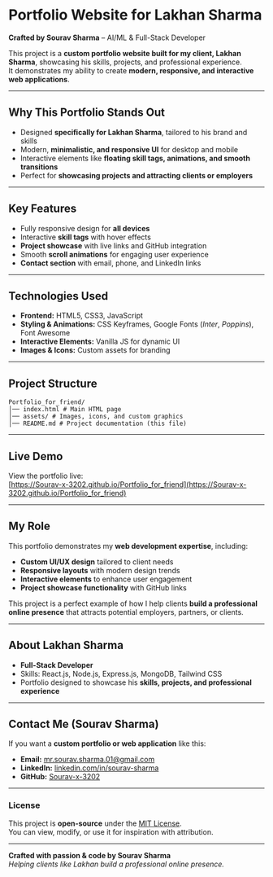 # Portfolio Website for Lakhan Sharma  
**Crafted by Sourav Sharma** – AI/ML & Full-Stack Developer  

This project is a **custom portfolio website built for my client, Lakhan Sharma**, showcasing his skills, projects, and professional experience.  
It demonstrates my ability to create **modern, responsive, and interactive web applications**.

---

## Why This Portfolio Stands Out
- Designed **specifically for Lakhan Sharma**, tailored to his brand and skills  
- Modern, **minimalistic, and responsive UI** for desktop and mobile  
- Interactive elements like **floating skill tags, animations, and smooth transitions**  
- Perfect for **showcasing projects and attracting clients or employers**  

---

## Key Features
- Fully responsive design for **all devices**  
- Interactive **skill tags** with hover effects  
- **Project showcase** with live links and GitHub integration  
- Smooth **scroll animations** for engaging user experience  
- **Contact section** with email, phone, and LinkedIn links  

---

## Technologies Used
- **Frontend:** HTML5, CSS3, JavaScript  
- **Styling & Animations:** CSS Keyframes, Google Fonts (*Inter*, *Poppins*), Font Awesome  
- **Interactive Elements:** Vanilla JS for dynamic UI  
- **Images & Icons:** Custom assets for branding  

---

## Project Structure

```
Portfolio_for_friend/
│── index.html # Main HTML page
│── assets/ # Images, icons, and custom graphics
│── README.md # Project documentation (this file)
```
---

## Live Demo
View the portfolio live:  
[https://Sourav-x-3202.github.io/Portfolio_for_friend](https://Sourav-x-3202.github.io/Portfolio_for_friend)

---

## My Role
This portfolio demonstrates my **web development expertise**, including:  
- **Custom UI/UX design** tailored to client needs  
- **Responsive layouts** with modern design trends  
- **Interactive elements** to enhance user engagement  
- **Project showcase functionality** with GitHub links  

This project is a perfect example of how I help clients **build a professional online presence** that attracts potential employers, partners, or clients.  

---

## About Lakhan Sharma
- **Full-Stack Developer**  
- Skills: React.js, Node.js, Express.js, MongoDB, Tailwind CSS  
- Portfolio designed to showcase his **skills, projects, and professional experience**  

---

## Contact Me (Sourav Sharma)
If you want a **custom portfolio or web application** like this:  
- **Email:** mr.sourav.sharma.01@gmail.com  
- **LinkedIn:** [linkedin.com/in/sourav-sharma](https://linkedin.com/in/sourav-sharma)  
- **GitHub:** [Sourav-x-3202](https://github.com/Sourav-x-3202)  

---

### License
This project is **open-source** under the [MIT License](https://opensource.org/licenses/MIT).  
You can view, modify, or use it for inspiration with attribution.

---

**Crafted with passion & code by Sourav Sharma**  
*Helping clients like Lakhan build a professional online presence.*

